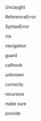 Uncaught 
<!-- 未捕获 -->
ReferenceError
<!-- 引用错误 -->
SyntaxError
<!-- 语法错误 -->
via
<!-- 通过 -->
navigation
<!-- 导航 -->
guard
<!-- 守卫 -->
callhook
<!-- 钩子 -->
unknown
<!-- 未知的 -->
correctly
<!-- 确认的 -->
recursive
<!-- 递归的 -->
make sure
<!-- 确保 -->
provide
<!-- 提供 -->























































































































